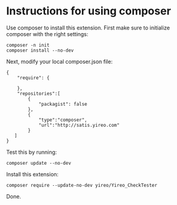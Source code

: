 # Instructions for using composer

Use composer to install this extension. First make sure to initialize composer with the right settings:

    composer -n init
    composer install --no-dev

Next, modify your local composer.json file:

    {
        "require": {

        },
        "repositories":[
            {
                "packagist": false
            },
            {
                "type":"composer",
                "url":"http://satis.yireo.com"
            }
       ]
    }

Test this by running:

    composer update --no-dev

Install this extension:

    composer require --update-no-dev yireo/Yireo_CheckTester

Done.
